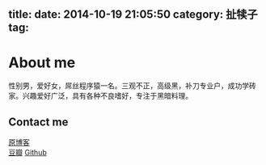 title:
date: 2014-10-19 21:05:50
category: 扯犊子
tag:
---

# About me

性别男，爱好女，屌丝程序猿一名。三观不正，高级黑，补刀专业户，成功学砖家。兴趣爱好广泛，具有各种不良嗜好，专注于黑暗料理。  

## **Contact me**

[原博客](http://blog.csdn.net/jiangnan_java)  
[豆瓣](http://www.douban.com/people/82624808/)
[Github](https://github.com/jiangnan31)
